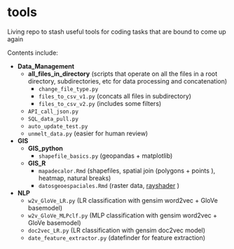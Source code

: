 # tools
Living repo to stash useful tools for coding tasks that are bound to come up again

Contents include:
* __Data_Management__
    * __all_files_in_directory__ (scripts that operate on all the files in a root directory, subdirectories, etc for data processing and concatenation)
      * `change_file_type.py`  
      * `files_to_csv_v1.py`  (concats all files in subdirectory)
      * `files_to_csv_v2.py`  (includes some filters)
    * `API_call_json.py`
    * `SQL_data_pull.py`
    * `auto_update_test.py`
    * `unmelt_data.py`  (easier for human review)
* __GIS__
    * __GIS_python__
      * `shapefile_basics.py`  (geopandas + matplotlib)
    * __GIS_R__
      * `mapadecalor.Rmd`  (shapefiles, spatial join (polygons + points ), heatmap, natural breaks)
      * `datosgeoespaciales.Rmd`  (raster data, [rayshader](https://www.rayshader.com/) )
* __NLP__
    * `w2v_GloVe_LR.py`  (LR classification with gensim word2vec + GloVe basemodel)
    * `w2v_GloVe_MLPclf.py`  (MLP classification with gensim word2vec + GloVe basemodel)
    * `doc2vec_LR.py`  (LR classification with gensim doc2vec model)
    * `date_feature_extractor.py`  (datefinder for feature extraction)
